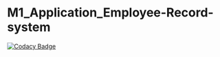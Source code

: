 # M1_Application_Employee-Record-system
[![Codacy Badge](https://app.codacy.com/project/badge/Grade/3f6bf747d53a43a2b551da75aa43e386)](https://www.codacy.com/gh/Sathyamano30/M1_Application_Employee-record-system/dashboard?utm_source=github.com&amp;utm_medium=referral&amp;utm_content=Sathyamano30/M1_Application_Employee-record-system&amp;utm_campaign=Badge_Grade)
